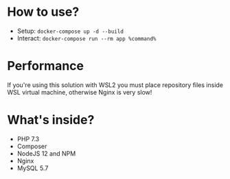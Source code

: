 # How to use?
- Setup: `docker-compose up -d --build`
- Interact: `docker-compose run --rm app %command%`

# Performance
If you're using this solution with WSL2 you must place repository files inside WSL virtual machine, otherwise Nginx is very slow!

# What's inside?
- PHP 7.3
- Composer
- NodeJS 12 and NPM
- Nginx
- MySQL 5.7
